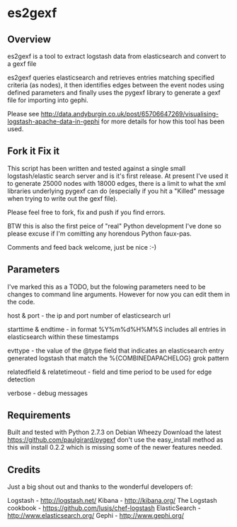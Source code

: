es2gexf
=======

Overview
--------

es2gexf is a tool to extract logstash data from elasticsearch and convert to a gexf file

es2gexf queries elasticsearch and retrieves entries matching specified criteria (as nodes), it then identifies edges between the event nodes using defined parameters and finally uses the pygexf library to generate a gexf file for importing into gephi.

Please see http://data.andyburgin.co.uk/post/65706647269/visualising-logstash-apache-data-in-gephi for more details for how this tool has been used.


Fork it Fix it
--------------

This script has been written and tested against a single small logstash/elastic search server and is it's first release. At present I've used it to generate 25000 nodes with 18000 edges, there is a limit to what the xml libraries underlying pygexf can do (especially if you hit a "Killed" message when trying to write out the gexf file). 


Please feel free to fork, fix and push if you find errors.

BTW this is also the first peice of "real" Python development I've done so please excuse if I'm comitting any horendous Python faux-pas.

Comments and feed back welcome, just be nice :-)

Parameters
----------
I've marked this as a TODO, but the folowing parameters need to be changes to command line arguments. However for now you can edit them in the code.

host & port - the ip and port number of elasticsearch url

starttime & endtime - in format %Y%m%d%H%M%S includes all entries in elasticsearch within these timestamps

evttype - the value of the @type field that indicates an elasticsearch entry generated logstash that match the %{COMBINEDAPACHELOG} grok pattern

relatedfield & relatetimeout - field and time period to be used for edge detection

verbose - debug messages

Requirements
------------

Built and tested with Python 2.7.3 on Debian Wheezy
Download the latest https://github.com/paulgirard/pygexf don't use the easy_install method as this will install 0.2.2 which is missing some of the newer features needed.


Credits
-------

Just a big shout out and thanks to the wonderful developers of:

Logstash - http://logstash.net/ 
Kibana - http://kibana.org/
The Logstash cookbook - https://github.com/lusis/chef-logstash
ElasticSearch - http://www.elasticsearch.org/
Gephi - http://www.gephi.org/

